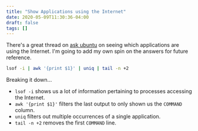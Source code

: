 ```yaml
---
title: "Show Applications using the Internet"
date: 2020-05-09T11:30:36-04:00
draft: false
tags: []
---
```


There's a great thread on [ask ubuntu](https://askubuntu.com/questions/104739/which-applications-are-using-internet) on seeing which applications are using the Internet. I'm going to add my own spin on the answers for future reference.

```bash
lsof -i | awk '{print $1}' | uniq | tail -n +2
```

Breaking it down...

- `lsof -i` shows us a lot of information pertaining to processes accessing the Internet.
- `awk '{print $1}'` filters the last output to only shown us the `COMMAND` column.
- `uniq` filters out multiple occurrences of a single application.
- `tail -n +2` removes the first `COMMAND` line.